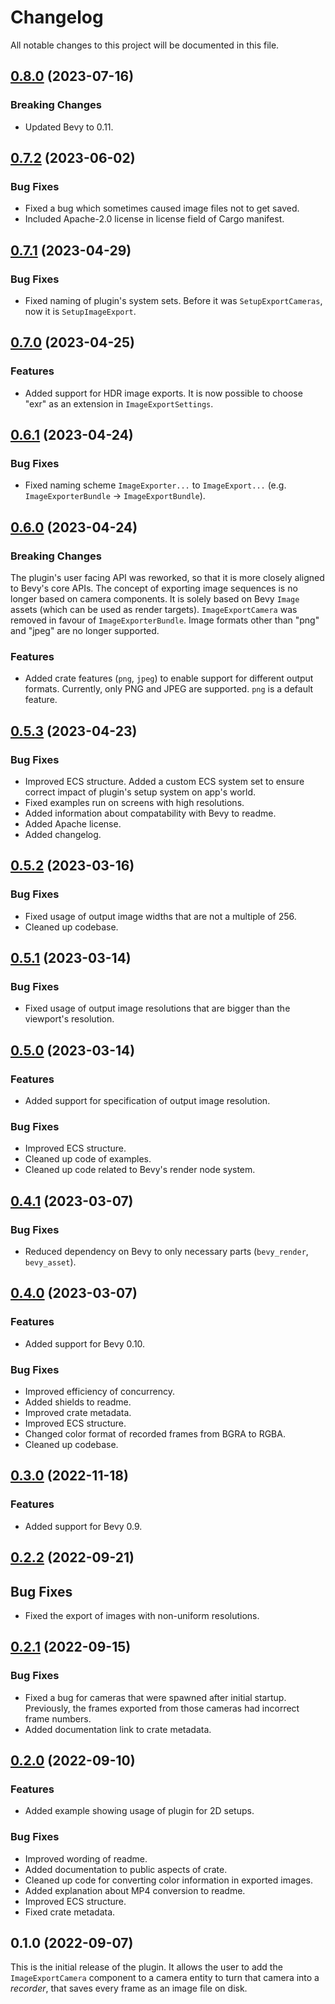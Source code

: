 # Changelog

All notable changes to this project will be documented in this file.

## [0.8.0](https://github.com/paulkre/bevy_image_export/compare/v0.7.2...v0.8.0) (2023-07-16)

### Breaking Changes

- Updated Bevy to 0.11.

## [0.7.2](https://github.com/paulkre/bevy_image_export/compare/v0.7.1...v0.7.2) (2023-06-02)

### Bug Fixes

- Fixed a bug which sometimes caused image files not to get saved.
- Included Apache-2.0 license in license field of Cargo manifest.

## [0.7.1](https://github.com/paulkre/bevy_image_export/compare/v0.7.0...v0.7.1) (2023-04-29)

### Bug Fixes

- Fixed naming of plugin's system sets. Before it was `SetupExportCameras`, now it is `SetupImageExport`.

## [0.7.0](https://github.com/paulkre/bevy_image_export/compare/v0.6.1...v0.7.0) (2023-04-25)

### Features

- Added support for HDR image exports. It is now possible to choose "exr" as an extension in `ImageExportSettings`.

## [0.6.1](https://github.com/paulkre/bevy_image_export/compare/v0.6.0...v0.6.1) (2023-04-24)

### Bug Fixes

- Fixed naming scheme `ImageExporter...` to `ImageExport...` (e.g. `ImageExporterBundle` -> `ImageExportBundle`).

## [0.6.0](https://github.com/paulkre/bevy_image_export/compare/v0.5.3...v0.6.0) (2023-04-24)

### Breaking Changes

The plugin's user facing API was reworked, so that it is more closely aligned to Bevy's core APIs. The concept of exporting image sequences is no longer based on camera components. It is solely based on Bevy `Image` assets (which can be used as render targets). `ImageExportCamera` was removed in favour of `ImageExporterBundle`. Image formats other than "png" and "jpeg" are no longer supported.

### Features

- Added crate features (`png`, `jpeg`) to enable support for different output formats. Currently, only PNG and JPEG are supported. `png` is a default feature.

## [0.5.3](https://github.com/paulkre/bevy_image_export/compare/v0.5.2...v0.5.3) (2023-04-23)

### Bug Fixes

- Improved ECS structure. Added a custom ECS system set to ensure correct impact of plugin's setup system on app's world.
- Fixed examples run on screens with high resolutions.
- Added information about compatability with Bevy to readme.
- Added Apache license.
- Added changelog.

## [0.5.2](https://github.com/paulkre/bevy_image_export/compare/v0.5.1...v0.5.2) (2023-03-16)

### Bug Fixes

- Fixed usage of output image widths that are not a multiple of 256.
- Cleaned up codebase.

## [0.5.1](https://github.com/paulkre/bevy_image_export/compare/v0.5.0...v0.5.1) (2023-03-14)

### Bug Fixes

- Fixed usage of output image resolutions that are bigger than the viewport's resolution.

## [0.5.0](https://github.com/paulkre/bevy_image_export/compare/v0.4.1...v0.5.0) (2023-03-14)

### Features

- Added support for specification of output image resolution.

### Bug Fixes

- Improved ECS structure.
- Cleaned up code of examples.
- Cleaned up code related to Bevy's render node system.

## [0.4.1](https://github.com/paulkre/bevy_image_export/compare/v0.4.0...v0.4.1) (2023-03-07)

### Bug Fixes

- Reduced dependency on Bevy to only necessary parts (`bevy_render`, `bevy_asset`).

## [0.4.0](https://github.com/paulkre/bevy_image_export/compare/v0.3.0...v0.4.0) (2023-03-07)

### Features

- Added support for Bevy 0.10.

### Bug Fixes

- Improved efficiency of concurrency.
- Added shields to readme.
- Improved crate metadata.
- Improved ECS structure.
- Changed color format of recorded frames from BGRA to RGBA.
- Cleaned up codebase.

## [0.3.0](https://github.com/paulkre/bevy_image_export/compare/v0.2.2...v0.3.0) (2022-11-18)

### Features

- Added support for Bevy 0.9.

## [0.2.2](https://github.com/paulkre/bevy_image_export/compare/v0.2.1...v0.2.2) (2022-09-21)

## Bug Fixes

- Fixed the export of images with non-uniform resolutions.

## [0.2.1](https://github.com/paulkre/bevy_image_export/compare/v0.2.0...v0.2.1) (2022-09-15)

### Bug Fixes

- Fixed a bug for cameras that were spawned after initial startup. Previously, the frames exported from those cameras had incorrect frame numbers.
- Added documentation link to crate metadata.

## [0.2.0](https://github.com/paulkre/bevy_image_export/compare/v0.1.0...v0.2.0) (2022-09-10)

### Features

- Added example showing usage of plugin for 2D setups.

### Bug Fixes

- Improved wording of readme.
- Added documentation to public aspects of crate.
- Cleaned up code for converting color information in exported images.
- Added explanation about MP4 conversion to readme.
- Improved ECS structure.
- Fixed crate metadata.

## 0.1.0 (2022-09-07)

This is the initial release of the plugin. It allows the user to add the `ImageExportCamera` component to a camera entity to turn that camera into a _recorder_, that saves every frame as an image file on disk.
